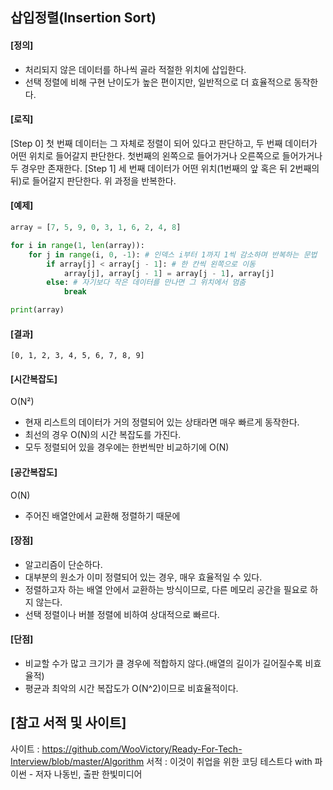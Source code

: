 ## 삽입정렬(Insertion Sort)
#### [정의]
- 처리되지 않은 데이터를 하나씩 골라 적절한 위치에 삽입한다.
- 선택 정렬에 비해 구현 난이도가 높은 편이지만, 일반적으로 더 효율적으로 동작한다.

#### [로직]
[Step 0] 첫 번째 데이터는 그 자체로 정렬이 되어 있다고 판단하고, 두 번째 데이터가 어떤 위치로
들어갈지 판단한다. 첫번째의 왼쪽으로 들어가거나 오른쪽으로 들어가거나 두 경우만 존재한다.
[Step 1] 세 번째 데이터가 어떤 위치(1번째의 앞 혹은 뒤 2번째의 뒤)로 들어갈지 판단한다.
위 과정을 반복한다.

#### [예제]
```Python
array = [7, 5, 9, 0, 3, 1, 6, 2, 4, 8]

for i in range(1, len(array)):
    for j in range(i, 0, -1): # 인덱스 i부터 1까지 1씩 감소하며 반복하는 문법
        if array[j] < array[j - 1]: # 한 칸씩 왼쪽으로 이동
            array[j], array[j - 1] = array[j - 1], array[j]
        else: # 자기보다 작은 데이터를 만나면 그 위치에서 멈춤
            break

print(array)
```

#### [결과]
```
[0, 1, 2, 3, 4, 5, 6, 7, 8, 9]
```

#### [시간복잡도]
O(N²)
* 현재 리스트의 데이터가 거의 정렬되어 있는 상태라면 매우 빠르게 동작한다.
* 최선의 경우 O(N)의 시간 복잡도를 가진다.
* 모두 정렬되어 있을 경우에는 한번씩만 비교하기에 O(N)

#### [공간복잡도]
O(N)
- 주어진 배열안에서 교환해 정렬하기 때문에

#### [장점]
- 알고리즘이 단순하다.
- 대부분의 원소가 이미 정렬되어 있는 경우, 매우 효율적일 수 있다.
- 정렬하고자 하는 배열 안에서 교환하는 방식이므로, 다른 메모리 공간을 필요로 하지 않는다.
- 선택 정렬이나 버블 정렬에 비하여 상대적으로 빠르다.

#### [단점]
- 비교할 수가 많고 크기가 클 경우에 적합하지 않다.(배열의 길이가 길어질수록 비효율적)
- 평균과 최악의 시간 복잡도가 O(N^2)이므로 비효율적이다.

## [참고 서적 및 사이트]
사이트 : https://github.com/WooVictory/Ready-For-Tech-Interview/blob/master/Algorithm
서적 : 이것이 취업을 위한 코딩 테스트다 with 파이썬 - 저자 나동빈, 출판 한빛미디어
